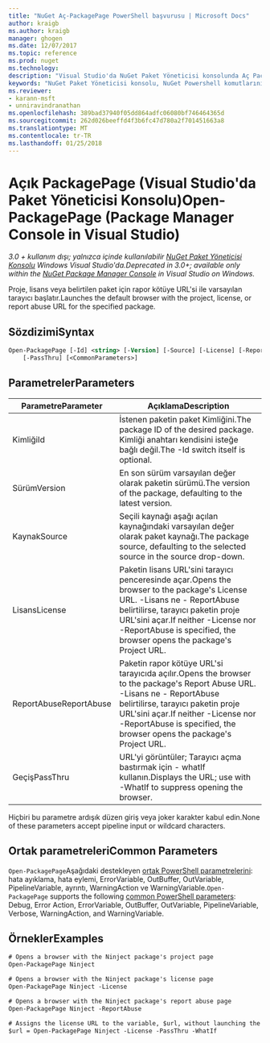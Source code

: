 ```yaml
---
title: "NuGet Aç-PackagePage PowerShell başvurusu | Microsoft Docs"
author: kraigb
ms.author: kraigb
manager: ghogen
ms.date: 12/07/2017
ms.topic: reference
ms.prod: nuget
ms.technology: 
description: "Visual Studio'da NuGet Paket Yöneticisi konsolunda Aç PackagePage PowerShell komut başvurusu."
keywords: "NuGet Paket Yöneticisi konsolu, NuGet Powershell komutlarını NuGet Powershell başvurusu, açık PackagePage"
ms.reviewer:
- karann-msft
- unniravindranathan
ms.openlocfilehash: 389bad37940f05dd864adfc06080bf746464365d
ms.sourcegitcommit: 262d026beeffd4f3b6fc47d780a2f701451663a8
ms.translationtype: MT
ms.contentlocale: tr-TR
ms.lasthandoff: 01/25/2018
---
```

# <a name="open-packagepage-package-manager-console-in-visual-studio"></a><span data-ttu-id="2d1e8-104">Açık PackagePage (Visual Studio'da Paket Yöneticisi Konsolu)</span><span class="sxs-lookup"><span data-stu-id="2d1e8-104">Open-PackagePage (Package Manager Console in Visual Studio)</span></span>

<span data-ttu-id="2d1e8-105">*3.0 + kullanım dışı; yalnızca içinde kullanılabilir [NuGet Paket Yöneticisi Konsolu](Package-Manager-Console.md) Windows Visual Studio'da.*</span><span class="sxs-lookup"><span data-stu-id="2d1e8-105">*Deprecated in 3.0+; available only within the [NuGet Package Manager Console](Package-Manager-Console.md) in Visual Studio on Windows.*</span></span>

<span data-ttu-id="2d1e8-106">Proje, lisans veya belirtilen paket için rapor kötüye URL'si ile varsayılan tarayıcı başlatır.</span><span class="sxs-lookup"><span data-stu-id="2d1e8-106">Launches the default browser with the project, license, or report abuse URL for the specified package.</span></span>

## <a name="syntax"></a><span data-ttu-id="2d1e8-107">Sözdizimi</span><span class="sxs-lookup"><span data-stu-id="2d1e8-107">Syntax</span></span>

```ps
Open-PackagePage [-Id] <string> [-Version] [-Source] [-License] [-ReportAbuse]
    [-PassThru] [<CommonParameters>]
```

## <a name="parameters"></a><span data-ttu-id="2d1e8-108">Parametreler</span><span class="sxs-lookup"><span data-stu-id="2d1e8-108">Parameters</span></span>

| <span data-ttu-id="2d1e8-109">Parametre</span><span class="sxs-lookup"><span data-stu-id="2d1e8-109">Parameter</span></span> | <span data-ttu-id="2d1e8-110">Açıklama</span><span class="sxs-lookup"><span data-stu-id="2d1e8-110">Description</span></span> |
| --- | --- |
| <span data-ttu-id="2d1e8-111">Kimliği</span><span class="sxs-lookup"><span data-stu-id="2d1e8-111">Id</span></span> | <span data-ttu-id="2d1e8-112">İstenen paketin paket Kimliğini.</span><span class="sxs-lookup"><span data-stu-id="2d1e8-112">The package ID of the desired package.</span></span> <span data-ttu-id="2d1e8-113">Kimliği anahtarı kendisini isteğe bağlı değil.</span><span class="sxs-lookup"><span data-stu-id="2d1e8-113">The -Id switch itself is optional.</span></span> |
| <span data-ttu-id="2d1e8-114">Sürüm</span><span class="sxs-lookup"><span data-stu-id="2d1e8-114">Version</span></span> | <span data-ttu-id="2d1e8-115">En son sürüm varsayılan değer olarak paketin sürümü.</span><span class="sxs-lookup"><span data-stu-id="2d1e8-115">The version of the package, defaulting to the latest version.</span></span> |
| <span data-ttu-id="2d1e8-116">Kaynak</span><span class="sxs-lookup"><span data-stu-id="2d1e8-116">Source</span></span> | <span data-ttu-id="2d1e8-117">Seçili kaynağı aşağı açılan kaynağındaki varsayılan değer olarak paket kaynağı.</span><span class="sxs-lookup"><span data-stu-id="2d1e8-117">The package source, defaulting to the selected source in the source drop-down.</span></span> |
| <span data-ttu-id="2d1e8-118">Lisans</span><span class="sxs-lookup"><span data-stu-id="2d1e8-118">License</span></span> | <span data-ttu-id="2d1e8-119">Paketin lisans URL'sini tarayıcı penceresinde açar.</span><span class="sxs-lookup"><span data-stu-id="2d1e8-119">Opens the browser to the package's License URL.</span></span> <span data-ttu-id="2d1e8-120">-Lisans ne - ReportAbuse belirtilirse, tarayıcı paketin proje URL'sini açar.</span><span class="sxs-lookup"><span data-stu-id="2d1e8-120">If neither -License nor -ReportAbuse is specified, the browser opens the package's Project URL.</span></span> |
| <span data-ttu-id="2d1e8-121">ReportAbuse</span><span class="sxs-lookup"><span data-stu-id="2d1e8-121">ReportAbuse</span></span> | <span data-ttu-id="2d1e8-122">Paketin rapor kötüye URL'si tarayıcıda açılır.</span><span class="sxs-lookup"><span data-stu-id="2d1e8-122">Opens the browser to the package's Report Abuse URL.</span></span> <span data-ttu-id="2d1e8-123">-Lisans ne - ReportAbuse belirtilirse, tarayıcı paketin proje URL'sini açar.</span><span class="sxs-lookup"><span data-stu-id="2d1e8-123">If neither -License nor -ReportAbuse is specified, the browser opens the package's Project URL.</span></span> |
| <span data-ttu-id="2d1e8-124">Geçiş</span><span class="sxs-lookup"><span data-stu-id="2d1e8-124">PassThru</span></span> | <span data-ttu-id="2d1e8-125">URL'yi görüntüler; Tarayıcı açma bastırmak için - whatIf kullanın.</span><span class="sxs-lookup"><span data-stu-id="2d1e8-125">Displays the URL; use with -WhatIf to suppress opening the browser.</span></span> |

<span data-ttu-id="2d1e8-126">Hiçbiri bu parametre ardışık düzen giriş veya joker karakter kabul edin.</span><span class="sxs-lookup"><span data-stu-id="2d1e8-126">None of these parameters accept pipeline input or wildcard characters.</span></span>

## <a name="common-parameters"></a><span data-ttu-id="2d1e8-127">Ortak parametreleri</span><span class="sxs-lookup"><span data-stu-id="2d1e8-127">Common Parameters</span></span>

<span data-ttu-id="2d1e8-128">`Open-PackagePage`Aşağıdaki destekleyen [ortak PowerShell parametrelerini](http://go.microsoft.com/fwlink/?LinkID=113216): hata ayıklama, hata eylemi, ErrorVariable, OutBuffer, OutVariable, PipelineVariable, ayrıntı, WarningAction ve WarningVariable.</span><span class="sxs-lookup"><span data-stu-id="2d1e8-128">`Open-PackagePage` supports the following [common PowerShell parameters](http://go.microsoft.com/fwlink/?LinkID=113216): Debug, Error Action, ErrorVariable, OutBuffer, OutVariable, PipelineVariable, Verbose, WarningAction, and WarningVariable.</span></span>

## <a name="examples"></a><span data-ttu-id="2d1e8-129">Örnekler</span><span class="sxs-lookup"><span data-stu-id="2d1e8-129">Examples</span></span>

```ps
# Opens a browser with the Ninject package's project page
Open-PackagePage Ninject

# Opens a browser with the Ninject package's license page
Open-PackagePage Ninject -License

# Opens a browser with the Ninject package's report abuse page  
Open-PackagePage Ninject -ReportAbuse

# Assigns the license URL to the variable, $url, without launching the browser
$url = Open-PackagePage Ninject -License -PassThru -WhatIf
```